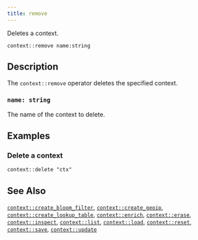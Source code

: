 ```yaml
---
title: remove
---
```


Deletes a context.

```tql
context::remove name:string
```

## Description

The `context::remove` operator deletes the specified context.

### `name: string`

The name of the context to delete.

## Examples

### Delete a context

```tql
context::delete "ctx"
```

## See Also

[`context::create_bloom_filter`](create_bloom_filter.md),
[`context::create_geoip`](create_geoip.md),
[`context::create_lookup_table`](create_lookup_table.md),
[`context::enrich`](enrich.md),
[`context::erase`](erase.md),
[`context::inspect`](inspect.md),
[`context::list`](list.md),
[`context::load`](load.md),
[`context::reset`](update.md),
[`context::save`](save.md),
[`context::update`](update.md)
